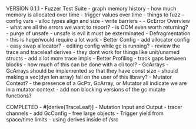 VERSION 0.1.1
    - Fuzzer Test Suite
        - graph memory history
            - how much memory is allocated over time
            - trigger values over time
        - things to fuzz
            - config vars
            - alloc types align and size
            - write barriers
            - 
    - GcError Overview
        - what are all the errors we want to report?
        - is OOM even worth returning?
    - purge of unsafe
        - unsafe is evil it must be exterminated
    - Defragmentation
        - this is huge/would require a lot work 
    - Better Config
        - add allocator config
        - easy swap allocator?
        - editing config while gc is running?
    - review the trace and traceleaf derives
        - they dont work for things like unit/unamed structs
        - add a lot more trace impls
    - Better Profiling
        - track gaps between blocks
        - how much of this can be done with a cli tool?
    - GcArrays
        - GcArrays should be implemented so that they have const size
        - should making a vec(dyn len array) fall on the user of this library?
    - Mutator Context?
        - the presence of a GcPtr, GcArray, or Mutator all indicate we are in a mutator context
    - add non blocking versions of the gc mutate functions?
            

COMPLETED
    - #[derive(TraceLeaf)]
    - Mutation Input and Output
    - tracer channels
    - add GcConfig
    - free large objects
    - Trigger yield from space/time limits
    - using derives inside of /src
